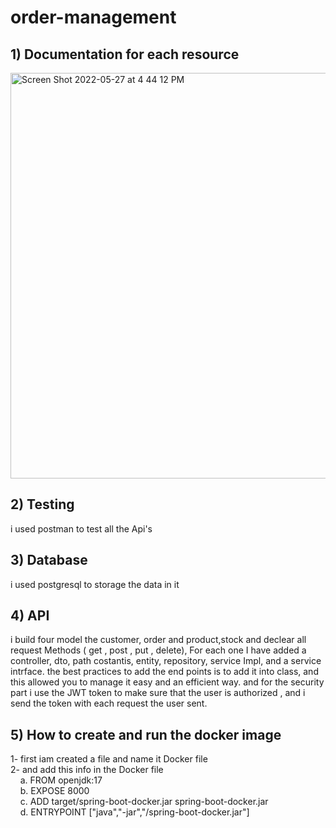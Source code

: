 # order-management
## 1) Documentation for each resource 
<img width="649" alt="Screen Shot 2022-05-27 at 4 44 12 PM" src="https://user-images.githubusercontent.com/81861451/171474511-611d4df0-ba73-48bc-8cb3-b006658be747.png">


## 2) Testing 
i used postman to test all the Api's


## 3) Database
i used postgresql to storage the data in it


## 4) API
i build four model the customer, order and product,stock
and declear all request Methods ( get , post , put , delete), For each one I have added a controller, dto, path costantis, entity, repository, service Impl, and a service intrface.
the best practices to add the end points is to add it into class, and this allowed you to manage it easy and an efficient way.
and for the security part i use the JWT token to make sure that the user is authorized , and i send the token with each request the user sent.
 ## 5) How to create and run the docker image
  1- first iam created a file and name it Docker file <br />
  2- and add this info in the Docker file <br />
 &nbsp;&nbsp;&nbsp;     a. FROM openjdk:17 <br />
&nbsp;&nbsp;&nbsp; b. EXPOSE 8000 <br />
&nbsp;&nbsp;&nbsp; c. ADD target/spring-boot-docker.jar spring-boot-docker.jar <br />
&nbsp;&nbsp;&nbsp; d. ENTRYPOINT ["java","-jar","/spring-boot-docker.jar"] <br />
